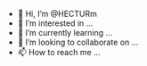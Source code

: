- 👋 Hi, I’m @HECTURm
- 👀 I’m interested in ...
- 🌱 I’m currently learning ...
- 💞️ I’m looking to collaborate on ...
- 📫 How to reach me ...

<!---
HECTURm/HECTURm is a ✨ special ✨ repository because its `README.md` (this file) appears on your GitHub profile.
You can click the Preview link to take a look at your changes.
--->
